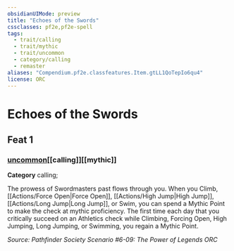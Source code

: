 ```yaml
---
obsidianUIMode: preview
title: "Echoes of the Swords"
cssclasses: pf2e,pf2e-spell
tags:
  - trait/calling
  - trait/mythic
  - trait/uncommon
  - category/calling
  - remaster
aliases: "Compendium.pf2e.classfeatures.Item.gtLL1QoTepIo6qu4"
license: ORC
---
```

# Echoes of the Swords
## Feat 1
### [uncommon](uncommon "Uncommon Rarity Trait")[[calling]][[mythic]]

**Category** calling; 




The prowess of Swordmasters past flows through you. When you Climb, [[Actions/Force Open|Force Open]], [[Actions/High Jump|High Jump]], [[Actions/Long Jump|Long Jump]], or Swim, you can spend a Mythic Point to make the check at mythic proficiency. The first time each day that you critically succeed on an Athletics check while Climbing, Forcing Open, High Jumping, Long Jumping, or Swimming, you regain a Mythic Point.

*Source: Pathfinder Society Scenario #6-09: The Power of Legends*
*ORC*